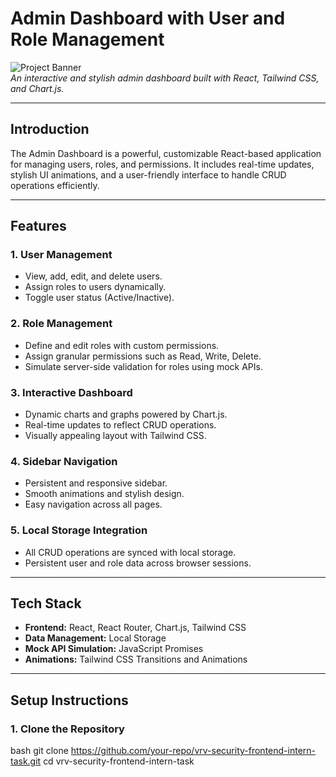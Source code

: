 # **Admin Dashboard with User and Role Management**

![Project Banner](https://via.placeholder.com/1200x300?text=Admin+Dashboard+Project)  
_An interactive and stylish admin dashboard built with React, Tailwind CSS, and Chart.js._

---

## **Introduction**
The Admin Dashboard is a powerful, customizable React-based application for managing users, roles, and permissions. It includes real-time updates, stylish UI animations, and a user-friendly interface to handle CRUD operations efficiently.

---

## **Features**
### **1. User Management**
- View, add, edit, and delete users.
- Assign roles to users dynamically.
- Toggle user status (Active/Inactive).

### **2. Role Management**
- Define and edit roles with custom permissions.
- Assign granular permissions such as Read, Write, Delete.
- Simulate server-side validation for roles using mock APIs.

### **3. Interactive Dashboard**
- Dynamic charts and graphs powered by Chart.js.
- Real-time updates to reflect CRUD operations.
- Visually appealing layout with Tailwind CSS.

### **4. Sidebar Navigation**
- Persistent and responsive sidebar.
- Smooth animations and stylish design.
- Easy navigation across all pages.

### **5. Local Storage Integration**
- All CRUD operations are synced with local storage.
- Persistent user and role data across browser sessions.

---

## **Tech Stack**
- **Frontend:** React, React Router, Chart.js, Tailwind CSS
- **Data Management:** Local Storage
- **Mock API Simulation:** JavaScript Promises
- **Animations:** Tailwind CSS Transitions and Animations

---

## **Setup Instructions**

### **1. Clone the Repository**
bash
git clone https://github.com/your-repo/vrv-security-frontend-intern-task.git
cd vrv-security-frontend-intern-task
